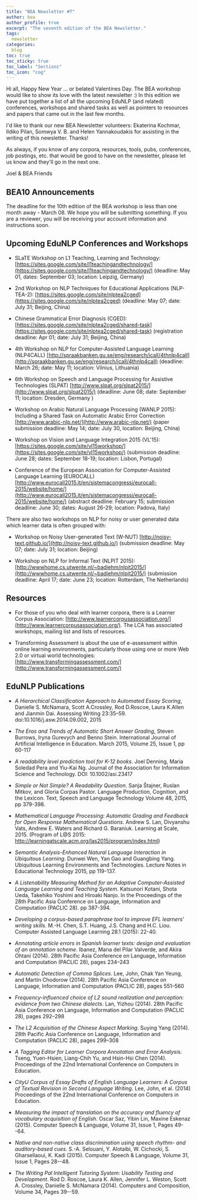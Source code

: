 ```yaml
---
title: "BEA Newsletter #7"
author: bea
author_profile: true
excerpt: "The seventh edition of the BEA Newsletter."
tags:
  newsletter
categories:
  blog
toc: true
toc_sticky: true
toc_label: "Sections"
toc_icon: "cog"
---
```


Hi all, Happy New Year ... or belated Valentines Day.  The BEA workshop would like to show its love with the latest newsletter :)  In this edition we have put together a list of all the upcoming EduNLP (and related) conferences, workshops and shared tasks as well as pointers to resources and papers that came out in the last few months.

I'd like to thank our new BEA Newsletter volunteers: Ekaterina Kochmar, Ildiko Pilan,  Somwya V. B. and Helen Yannakoudakis for assisting in the writing of this newsletter.  Thanks!  

As always, if you know of any corpora, resources, tools, pubs, conferences, job postings, etc. that would be good to have on the newsletter, please let us know and they'll go in the next one.  

Joel & BEA Friends

## BEA10 Announcements
The deadline for the 10th edition of the BEA workshop is less than one month away - March 08.  We hope you will be submitting something.  If you are a reviewer, you will be receiving your account information and instructions soon.

## Upcoming EduNLP Conferences and Workshops

* SLaTE Workshop on L1 Teaching, Learning  and Technology: [https://sites.google.com/site/l1teachingandtechnology/](https://sites.google.com/site/l1teachingandtechnology/)
(deadline: May 01, dates: September 03; location: Leipzig, Germany)

* 2nd Workshop on NLP Techniques for Educational Applications (NLP-TEA-2): 
[https://sites.google.com/site/nlptea2cged](https://sites.google.com/site/nlptea2cged)
(deadline: May 07; date: July 31; Beijing, China)

* Chinese Grammatical Error Diagnosis (CGED): 
[https://sites.google.com/site/nlptea2cged/shared-task](https://sites.google.com/site/nlptea2cged/shared-task)
(registration deadline: Apr 01; date: July 31; Beijing, China)

* 4th Workshop on NLP for Computer-Assisted Language Learning (NLP4CALL)
[http://spraakbanken.gu.se/eng/research/icall/4thnlp4call](http://spraakbanken.gu.se/eng/research/icall/4thnlp4call) 
(deadline: March 26; date: May 11; location: Vilnius, Lithuania)

* 6th Workshop on Speech and Language Processing for Assistive Technologies (SLPAT)
[http://www.slpat.org/slpat2015/](http://www.slpat.org/slpat2015/) 
(deadline: June 08; date: September 11; location: Dresden, Germany )

* Workshop on Arabic Natural Language Processing (WANLP 2015):
Including a Shared Task on Automatic Arabic Error Correction
[http://www.arabic-nlp.net/](http://www.arabic-nlp.net/)
(paper submission deadline: May 14; date: July 30, location: Beijing, China)

* Workshop on Vision and Language Integration 2015 (VL'15):
[https://sites.google.com/site/vl15workshop/](https://sites.google.com/site/vl15workshop/)
(submission deadline: June 28; dates: September 18-19; location: Lisbon, Portugal)

* Conference of the European Association for Computer-Assisted Language Learning (EUROCALL)
[http://www.eurocall2015.it/en/sistemacongressi/eurocall-2015/website/home/](http://www.eurocall2015.it/en/sistemacongressi/eurocall-2015/website/home/) 
(abstract deadline: February 15; submission deadline: June 30; dates: August 26-29; location: Padova, Italy)

There are also two workshops on NLP for noisy or user generated data which learner data is often grouped with:

* Workshop on Noisy User-generated Text (W-NUT)
[http://noisy-text.github.io/](http://noisy-text.github.io/)
(submission deadline: May 07; date: July 31; location: Beijing)

* Workshop on NLP for Informal Text (NLPIT 2015):
[http://wwwhome.cs.utwente.nl/~badiehm/nlpit2015/](http://wwwhome.cs.utwente.nl/~badiehm/nlpit2015/)
(submission deadline: April 17; date: June 23; location: Rotterdam, The Netherlands)

## Resources

* For those of you who deal with learner corpora, there is a Learner Corpus Association: [http://www.learnercorpusassociation.org/](http://www.learnercorpusassociation.org/). The LCA has associated workshops, mailing list and lists of resources.  

* Transforming Assessment is about the use of e-assessment within online learning environments, particularly those using one or more Web 2.0 or virtual world technologies: [http://www.transformingassessment.com/](http://www.transformingassessment.com/)

## EduNLP Publications

- *A Hierarchical Classification Approach to Automated Essay Scoring*, Danielle S. McNamara, Scott A.Crossley, Rod D.Roscoe, Laura K.Allen and Jianmin Dai. Assessing Writing 23:35–59. doi:10.1016/j.asw.2014.09.002, 2015

- *The Eras and Trends of Automatic Short Answer Grading*, Steven Burrows, Iryna Gurevych and Benno Stein. International Journal of Artificial Intelligence in Education. March 2015, Volume 25, Issue 1, pp 60-117

- *A readability level prediction tool for K-12 books*. Joel Denning, Maria Soledad Pera and Yiu-Kai Ng. Journal of the Association for Information Science and Technology. DOI: 10.1002/asi.23417

- *Simple or Not Simple? A Readability Question*. Sanja Štajner, Ruslan Mitkov, and Gloria Corpas Pastor. Language Production, Cognition, and the Lexicon. Text, Speech and Language Technology Volume 48, 2015, pp 379-398.

- *Mathematical Language Processing: Automatic Grading and Feedback for Open Response Mathematical Questions*. Andrew S. Lan, Divyanshu Vats, Andrew E. Waters and Richard G. Baraniuk. Learning at Scale, 2015. (Program of L@S 2015: http://learningatscale.acm.org/las2015/program/index.html)

- *Semantic Analysis-Enhanced Natural Language Interaction in Ubiquitous Learning*. Dunwei Wen, Yan Gao and Guangbing Yang. Ubiquitous Learning Environments and Technologies. Lecture Notes in Educational Technology 2015, pp 119-137. 

- *A Listenability Measuring Method for an Adaptive Computer-Assisted Language Learning and Teaching System*. Katsunori Kotani, Shota Ueda, Takehiko Yoshimi and Hiroaki Nanjo. In the Proceedings of the 28th Pacific Asia Conference on Language, Information and Computation (PACLIC 28). pp 387-394.

- *Developing a corpus-based paraphrase tool to improve EFL learners' writing skills*.  M.-H. Chen, S.T. Huang, J.S. Chang and H.C. Liou. Computer Assisted Language Learning 28.1 (2015): 22-40. 

- *Annotating article errors in Spanish learner texts: design and evaluation of an annotation scheme*. Ibanez, Marıa del Pilar Valverde, and Akira Ohtani (2014). 28th Pacific Asia Conference on Language, Information and Computation (PACLIC 28), pages 234–243

- *Automatic Detection of Comma Splices*. Lee, John, Chak Yan Yeung, and Martin Chodorow (2014). 28th Pacific Asia Conference on Language, Information and Computation (PACLIC 28), pages 551–560

- *Frequency-influenced choice of L2 sound realization and perception: evidence from two Chinese dialects*. Lan, Yizhou (2014). 28th Pacific Asia Conference on Language, Information and Computation (PACLIC 28), pages 292–298

- *The L2 Acquisition of the Chinese Aspect Marking*. Suying Yang (2014). 28th Pacific Asia Conference on Language, Information and Computation (PACLIC 28), pages 299–308

- *A Tagging Editor for Learner Corpora Annotation and Error Analysis*. Tseng, Yuen-Hsien, Liang-Chih Yu, and Hsin-Hsi Chen (2014). Proceedings of the 22nd International Conference on Computers in Education.

- *CityU Corpus of Essay Drafts of English Language Learners: A Corpus of Textual Revision in Second Language Writing*. Lee, John, et al. (2014) Proceedings of the 22nd International Conference on Computers in Education.

- *Measuring the impact of translation on the accuracy and fluency of vocabulary acquisition of English*. Oscar Saz, Yibin Lin, Maxine Eskenaz (2015). Computer Speech & Language, Volume 31, Issue 1, Pages 49--64.

- *Native and non-native class discrimination using speech rhythm- and auditory-based cues*. S.-A. Selouani, Y. Alotaibi, W. Cichocki, S. Gharsellaoui, K. Kadi (2015). Computer Speech & Language, Volume 31, Issue 1, Pages 28--48.

- *The Writing Pal Intelligent Tutoring System: Usability Testing and Development*. Rod D. Roscoe, Laura K. Allen, Jennifer L. Weston, Scott A. Crossley, Danielle S. McNamara (2014). Computers and Composition, Volume 34, Pages 39--59.